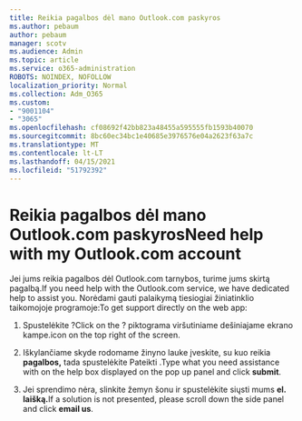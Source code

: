 ```yaml
---
title: Reikia pagalbos dėl mano Outlook.com paskyros
ms.author: pebaum
author: pebaum
manager: scotv
ms.audience: Admin
ms.topic: article
ms.service: o365-administration
ROBOTS: NOINDEX, NOFOLLOW
localization_priority: Normal
ms.collection: Adm_O365
ms.custom:
- "9001104"
- "3065"
ms.openlocfilehash: cf08692f42bb823a48455a595555fb1593b40070
ms.sourcegitcommit: 8bc60ec34bc1e40685e3976576e04a2623f63a7c
ms.translationtype: MT
ms.contentlocale: lt-LT
ms.lasthandoff: 04/15/2021
ms.locfileid: "51792392"
---
```

# <a name="need-help-with-my-outlookcom-account"></a><span data-ttu-id="047c9-102">Reikia pagalbos dėl mano Outlook.com paskyros</span><span class="sxs-lookup"><span data-stu-id="047c9-102">Need help with my Outlook.com account</span></span>

<span data-ttu-id="047c9-103">Jei jums reikia pagalbos dėl Outlook.com tarnybos, turime jums skirtą pagalbą.</span><span class="sxs-lookup"><span data-stu-id="047c9-103">If you need help with the Outlook.com service, we have dedicated help to assist you.</span></span> <span data-ttu-id="047c9-104">Norėdami gauti palaikymą tiesiogiai žiniatinklio taikomojoje programoje:</span><span class="sxs-lookup"><span data-stu-id="047c9-104">To get support directly on the web app:</span></span> 

1. <span data-ttu-id="047c9-105">Spustelėkite ?</span><span class="sxs-lookup"><span data-stu-id="047c9-105">Click on the ?</span></span> <span data-ttu-id="047c9-106">piktograma viršutiniame dešiniajame ekrano kampe.</span><span class="sxs-lookup"><span data-stu-id="047c9-106">icon on the top right of the screen.</span></span> 

2. <span data-ttu-id="047c9-107">Iškylančiame skyde rodomame žinyno lauke įveskite, su kuo reikia **pagalbos,** tada spustelėkite Pateikti .</span><span class="sxs-lookup"><span data-stu-id="047c9-107">Type what you need assistance with on the help box displayed on the pop up panel and click **submit**.</span></span> 

3. <span data-ttu-id="047c9-108">Jei sprendimo nėra, slinkite žemyn šonu ir spustelėkite siųsti mums **el. laišką.**</span><span class="sxs-lookup"><span data-stu-id="047c9-108">If a solution is not presented, please scroll down the side panel and click **email us**.</span></span>
